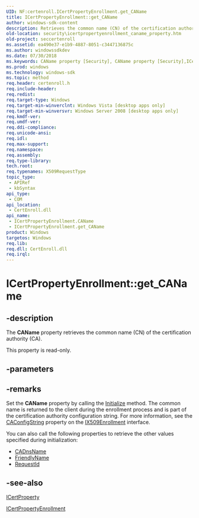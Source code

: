 ```yaml
---
UID: NF:certenroll.ICertPropertyEnrollment.get_CAName
title: ICertPropertyEnrollment::get_CAName
author: windows-sdk-content
description: Retrieves the common name (CN) of the certification authority (CA).
old-location: security\icertpropertyenrollment_caname_property.htm
old-project: seccertenroll
ms.assetid: ea490e37-e1b9-4887-8051-c3447136875c
ms.author: windowssdkdev
ms.date: 07/30/2018
ms.keywords: CAName property [Security], CAName property [Security],ICertPropertyEnrollment interface, ICertPropertyEnrollment interface [Security],CAName property, ICertPropertyEnrollment.CAName, ICertPropertyEnrollment.get_CAName, ICertPropertyEnrollment::CAName, ICertPropertyEnrollment::get_CAName, certenroll/ICertPropertyEnrollment::CAName, certenroll/ICertPropertyEnrollment::get_CAName, get_CAName, security.icertpropertyenrollment_caname_property
ms.prod: windows
ms.technology: windows-sdk
ms.topic: method
req.header: certenroll.h
req.include-header: 
req.redist: 
req.target-type: Windows
req.target-min-winverclnt: Windows Vista [desktop apps only]
req.target-min-winversvr: Windows Server 2008 [desktop apps only]
req.kmdf-ver: 
req.umdf-ver: 
req.ddi-compliance: 
req.unicode-ansi: 
req.idl: 
req.max-support: 
req.namespace: 
req.assembly: 
req.type-library: 
tech.root: 
req.typenames: X509RequestType
topic_type:
 - APIRef
 - kbSyntax
api_type:
 - COM
api_location:
 - CertEnroll.dll
api_name:
 - ICertPropertyEnrollment.CAName
 - ICertPropertyEnrollment.get_CAName
product: Windows
targetos: Windows
req.lib: 
req.dll: CertEnroll.dll
req.irql: 
---
```


# ICertPropertyEnrollment::get_CAName


## -description


The <b>CAName</b> property retrieves the common name (CN) of the certification authority (CA).

This property is read-only.


## -parameters


## -remarks



Set the  <b>CAName</b> property by calling the <a href="https://msdn.microsoft.com/47e9b11f-3f23-4e2f-817a-4b6311e3d710">Initialize</a> method. The common name is returned to the client during the enrollment process and is part of the certification authority  configuration string. For more information, see the <a href="https://msdn.microsoft.com/4a4478c8-a665-4ee1-9f3a-cad259e1c9ce">CAConfigString</a> property on the <a href="https://msdn.microsoft.com/37f1dd3b-bbe9-40ab-87c9-2405d97f5541">IX509Enrollment</a> interface.

You can also call the following properties to retrieve the other values specified during initialization:<ul>
<li>
<a href="https://msdn.microsoft.com/5b388cfe-e0b1-4b57-bf6c-81f9ab65ffcf">CADnsName</a>
</li>
<li>
<a href="https://msdn.microsoft.com/a12b7368-cace-47c4-bfd4-08845dc2634c">FriendlyName</a>
</li>
<li>
<a href="https://msdn.microsoft.com/a9e2000c-7d64-43f1-b891-b5cd6f46201f">RequestId</a>
</li>
</ul>





## -see-also




<a href="https://msdn.microsoft.com/947c2f09-993d-4ced-8b76-66b79d96e3bc">ICertProperty</a>



<a href="https://msdn.microsoft.com/7530998b-b59c-426b-a74a-ead4bca55c3b">ICertPropertyEnrollment</a>
 

 

